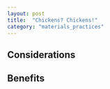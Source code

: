 ```yaml
---
layout: post
title:  "Chickens? Chickens!"
category: "materials_practices"
---
```


## Considerations

## Benefits